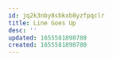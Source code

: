 ```yaml
---
id: jq2k3nby8sbkxb8yzfpqclr
title: Line Goes Up
desc: ''
updated: 1655581898780
created: 1655581898780
---
```


